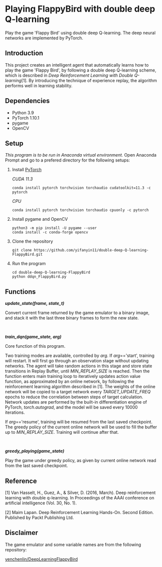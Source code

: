 # Playing FlappyBird with double deep Q-learning

Play the game 'Flappy Bird' using double deep Q-learning. The deep neural networks are implemented by PyTorch.

## Introduction
This project creates an intelligent agent that automatically learns how to play the game 'Flappy Bird', by following a double deep Q-learning scheme, which is described in _Deep Reinforcement Learning with Double Q-learning_[1]. By introducing the technique of experience replay, the algorithm performs well in learning stability. 

## Dependencies
- Python 3.9
- PyTorch 1.10.1
- pygame
- OpenCV

## Setup
_This program is to be run in Anaconda virtual environment._ Open Anaconda Prompt and go to a prefered directory for the following setups:
 
1. Install [PyTorch](https://pytorch.org/)

   _CUDA 11.3_
    ```
    conda install pytorch torchvision torchaudio cudatoolkit=11.3 -c pytorch
    ```
   _CPU_
    ```
    conda install pytorch torchvision torchaudio cpuonly -c pytorch
    ```

2. Install pygame and OpenCV
   ```
   python3 -m pip install -U pygame --user
   conda install -c conda-forge opencv
   ```

3. Clone the repository
   ```
   git clone https://github.com/yifanyin11/double-deep-Q-learning-FlappyBird.git
   ```

4. Run the program
   ```
   cd double-deep-Q-learning-FlappyBird
   python ddqn_FlappyBird.py
   ```

## Functions
_**update_state(frame, state_t)**_

Convert current frame returned by the game emulator to a binary image, and stack it with the last three binary frames to form the new state.

&nbsp;

_**train_dqn(game_state, arg)**_

Core function of this program. 

Two training modes are available, controlled by _arg_. If _arg_=='start', training will restart. It will first go through an observation stage without updating networks. The agent will take random actions in this stage and store state transitions in Replay Buffer, until _MIN_REPLAY_SIZE_ is reached. Then the function enters main training loop to iteratively updates action value function, as approximated by an online network, by following the reinforcement learning algorithm described in [1]. The weights of the online network will be copied to a target network every _TARGET_UPDATE_FREQ_ epochs to reduce the correlation between steps of target calculation. Network updates are performed by the built-in differentiation engine of PyTorch, _torch.autograd_, and the model will be saved every 10000 iterations.

If _arg_=='resume', training will be resumed from the last saved checkpoint. The greedy policy of the current online network will be used to fill the buffer up to _MIN_REPLAY_SIZE_. Training will continue after that.

&nbsp;

_**greedy_playing(game_state)**_

Play the game under greedy policy, as given by current online network read from the last saved checkpoint.


## Reference

[1] Van Hasselt, H., Guez, A., & Silver, D. (2016, March). Deep reinforcement learning with double q-learning. In Proceedings of the AAAI conference on artificial intelligence (Vol. 30, No. 1).

[2] Maim Lapan. Deep Reinforcement Learning Hands-On. Second Edition. Published by Packt Publishing Ltd.

## Disclaimer

The game emulator and some variable names are from the following repository:

[yenchenlin/DeepLearningFlappyBird](https://github.com/yenchenlin/DeepLearningFlappyBird)
